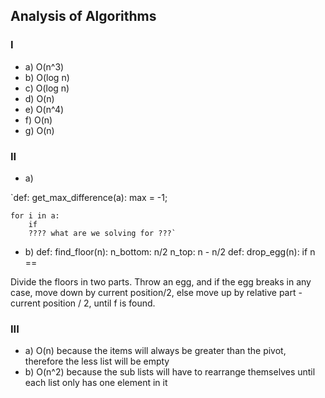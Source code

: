## Analysis of Algorithms

### I

- a) O(n^3)
- b) O(log n)
- c) O(log n)
- d) O(n)
- e) O(n^4)
- f) O(n)
- g) O(n)

### II

- a) 

`def: get_max_difference(a):
    max = -1;

    for i in a:
        if 
        ???? what are we solving for ???`

- b)
    def: find_floor(n):
        n_bottom: n/2
        n_top: n - n/2
        def: drop_egg(n):
            if n ==

Divide the floors in two parts. Throw an egg, and if the egg breaks in any case, move down by current position/2, else move up by relative part - current position / 2, until f is found.

### III

- a) O(n) because the items will always be greater than the pivot, therefore the less list will be empty
- b) O(n^2) because the sub lists will have to rearrange themselves until each list only has one element in it